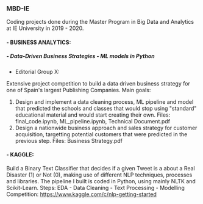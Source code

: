 ### MBD-IE
Coding projects done during the Master Program in Big Data and Analytics at IE University in 2019 - 2020.

#### - BUSINESS ANALYTICS:
##### - Data-Driven Business Strategies - ML models in Python
  
- Editorial Group X:

Extensive project competition to build a data driven business strategy for one of Spain's largest Publishing Companies. Main goals:
1. Design and implement a data cleaning process, ML pipeline and model that predicted the schools and classes that would stop using 
"standard" educational material and would start creating their own. Files: final_code.ipynb, ML_pipeline.ipynb, Technical Document.pdf
2. Design a nationwide business approach and sales strategy for customer acquisition, targetting potential customers that were predicted
in the previous step. Files: Business Strategy.pdf

#### - KAGGLE:

Build a Binary Text Classifier that decides if a given Tweet is a about a Real Disaster (1) or Not (0), making use of different 
NLP techniques, processes and libraries. The pipeline I built is coded in Python, using mainly NLTK and Scikit-Learn. Steps:
EDA - Data Cleaning - Text Processing - Modelling
Competition: https://www.kaggle.com/c/nlp-getting-started




